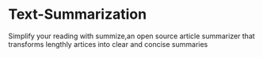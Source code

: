 # Text-Summarization
Simplify your reading with summize,an open source article summarizer that transforms lengthly artices into clear and concise summaries
